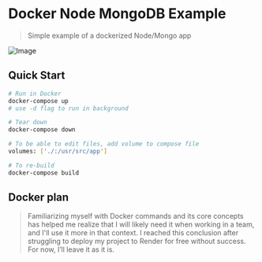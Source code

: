 # Docker Node MongoDB Example

> Simple example of a dockerized Node/Mongo app

![Image](https://i.ibb.co/4Fgt31L/demo.gif)

## Quick Start

```bash
# Run in Docker
docker-compose up
# use -d flag to run in background

# Tear down
docker-compose down

# To be able to edit files, add volume to compose file
volumes: ['./:/usr/src/app']

# To re-build
docker-compose build
```
## Docker plan
> Familiarizing myself with Docker commands and its core concepts has helped me realize that I will likely need it when working in a team, and I'll use it more in that context. I reached this conclusion after struggling to deploy my project to Render for free without success. For now, I’ll leave it as it is.

